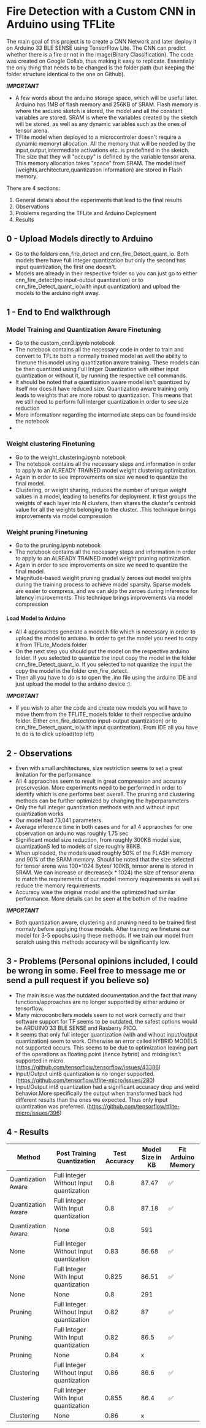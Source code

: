 # Fire Detection with a Custom CNN in Arduino using TFLite
The main goal of this project is to create a CNN Network and later deploy it on Arduino 33 BLE SENSE using TensorFlow Lite. The CNN can predict whether there is a fire or not in the image(Binary Classification). The code was created on Google Collab, thus making it easy to replicate. Essentially the only thing that needs to be changed is the folder path (but keeping the folder structure identical to the one on Github).

***IMPORTANT***
- A few words about the arduino storage space, which will be useful later. Arduino has 1MB of flash memory and 256KB of SRAM. Flash memory is where the arduino sketch is stored, the model and all the constant variables are stored. SRAM is where the variables created by the sketch will be stored, as well as any dynamic variables such as the ones of tensor arena.
- TFlite model when deployed to a microcontroler doesn't require a dynamic memoryt allocation. All the memory that will be needed by the input,output,intermediate activations etc. is predefined in the sketch. The size that they will "occupy" is defined by the variable tensor arena. This memory allocation takes "space" from SRAM. The model itself (weights,architecture,quantization information) are stored in Flash memory.

There are 4 sections:

1. General details about the experiments that lead to the final results
2. Observations
3. Problems regarding the TFLite and Arduino Deployment
4. Results

## 0 - Upload Models directly to Arduino
- Go to the folders cnn_fire_detect and cnn_fire_Detect_quant_io. Both models there have full integer quantization but only the second has input quantization, the first one doesn't.
- Models are already in their respective folder so you can just go to either cnn_fire_detect(no input-output quantization) or to cnn_fire_Detect_quant_io(with input quantization) and upload the models to the arduino right away.

## 1 - End to End walkthrough

### Model Training and Quantization Aware Finetuning

- Go to the custom_cnn3.ipynb notebook
- The notebook contains all the necessary code in order to train and convert to TFLite both a normally trained model as well the ability to finetune this model using quantization aware training. These models can be then quantized using Full Intger Quantization with either input quantization or without it, by running the respective cell commands.
- It should be noted that a quantization aware model isn't quantized by itself nor does it have reduced size. Quantization aware training only leads to weights that are more robust to quantization. This means that we still need to perform full interger quantization in order to see size reduction
- More informationr regarding the intermediate steps can be found inside the notebook
- 
### Weight clustering Finetuning

- Go to the weight_clustering.ipynb notebook
- The notebook contains all the necessary steps and information in order to apply to an ALREADY TRAINED model weight clustering optimization.
- Again in order to see improvements on size we need to quantize the final model.
- Clustering, or weight sharing, reduces the number of unique weight values in a model, leading to benefits for deployment. It first groups the weights of each layer into N clusters, then shares the cluster's centroid value for all the weights belonging to the cluster. .This technique brings improvements via model compression

### Weight pruning Finetuning

- Go to the pruning.ipynb notebook
- The notebook contains all the necessary steps and information in order to apply to an ALREADY TRAINED model weight pruning optimization.
- Again in order to see improvements on size we need to quantize the final model.
- Magnitude-based weight pruning gradually zeroes out model weights during the training process to achieve model sparsity. Sparse models are easier to compress, and we can skip the zeroes during inference for latency improvements. This technique brings improvements via model compression

#### Load Model to Arduino
- All 4 approaches generate a model.h file which is necessary in order to upload the model to arduino. In order to get the model you need to copy it from TFLite_Models folder
- On the next step you should put the model on the respective arduino folder. If you selected to quantize the input copy the model in the folder cnn_fire_Detect_quant_io. If you selected to not quantize the input the copy the model in the folder cnn_fire_detect.
- Then all you have to do is to open the .ino file using the arduino IDE and just upload the model to the arduino device :).

***IMPORTANT***
- If you wish to alter the code and create new models you will have to move them from the TFLITE_models folder to their respective arduino folder. Either cnn_fire_detect(no input-output quantization) or to cnn_fire_Detect_quant_io(with input quantization). From IDE all you have to do is to click upload(top left)


## 2 - Observations

- Even with small architectures, size restriction seems to set a great limitation for the performance
- All 4 appraoches seem to result in great compression and accurasy preservesion. More experiments need to be performed in order to identify which is one performs best overall. The pruning and clustering methods can be further optimized by changing the hyperparameters
- Only the full integer quantization methods with and without input quantization works
- Our model had 73,041 parameters.
- Average inference time in both cases and for all 4 appraoches for one observation on arduino was roughly 1.75 sec
- Significant model size reduction, from roughly 300KB model size, quantizationS led to models of size roughly 86KB.
- When uploaded, the models used roughly 50% of the FLASH memory and 90% of the SRAM memory. Should be noted that the size selected for tensor arena was 100*1024 Bytes/ 100KB, tensor arena is stored in SRAM. We can increase or decrease(x * 1024) the size of tensor arena to match the requirements of our model memory requirements as well as reduce the memory requirements.
- Accuracy wise the original model and the optimized had similar performance. More details can be seen at the bottom of the readme

***IMPORTANT***
- Both quantization aware, clustering and pruning need to be trained first normaly before applying those models. After training we finetune our model for 3-5 epochs using these methods. If we train our model from scratch using this methods accuracy will be significantly low.

## 3 - Problems (Personal opinions included, I could be wrong in some. Feel free to message me or send a pull request if you believe so)

- The main issue was the outdated documentation and the fact that many functions/approaches are no longer supported by either arduino or tensorflow.
- Many microcontrollers models seem to not work correctly and their software support for TF seems to be outdated, the safest options would be ARDUINO 33 BLE SENSE and Rasberry PICO.
- It seems that only full integer quantization (with and wihout input/output quantization) seem to work. Otherwise an error called HYBRID MODELS not supported occurs. This seems to be due to optimization leaving part of the operations as floating point (hence hybrid) and mixing isn't supported in micro.
(https://github.com/tensorflow/tensorflow/issues/43386)
- Input/Output uint8 quantization is no longer supported.
(https://github.com/tensorflow/tflite-micro/issues/280)
- Input/Output int8 quantization had a significant accuracy drop and weird behavior.More specifically the output when transformed back had different results than the ones we expected. Thus only input quantization was preferred.
(https://github.com/tensorflow/tflite-micro/issues/396)

## 4 -  Results

| Method  | Post Training Quantization | Test Accuracy  | Model Size in KB   | Fit Arduino Memory |
| --------------------------------------------------------------------------------- | ---------- | -------------------- | ------------------------ | -------------- |
| Quantization Aware   | Full Integer Without Input quantization        |    0.8       | 87.47                 | ✅             |
| Quantization Aware   | Full Integer With Input quantization        |     0.8     |    87.18              | ✅             |
| Quantization Aware   | None        |    0.8       | 591                 |              |
| None   | Full Integer Without Input quantization        |    0.83       | 86.68                 | ✅             |
| None    | Full Integer With Input quantization        |     0.825     |         86.51         | ✅             |
| None    | None        |     0.8       |            291      |           | 
| Pruning   | Full Integer Without Input quantization        |  0.82        |       87           | ✅             |
| Pruning    | Full Integer With Input quantization        |     0.82     |           86.5       | ✅             |
| Pruning    | None       |   0.84       |       x           |             | 
| Clustering   | Full Integer Without Input quantization        |   0.86       |    86.6              | ✅             |
| Clustering    | Full Integer With Input quantization        |    0.855      |          86.4        | ✅             |
| Clustering    | None       |  0.86        |        x          |             |


